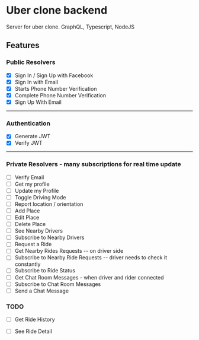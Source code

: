 # Uber clone backend 

Server for uber clone. GraphQL, Typescript, NodeJS

## Features

### Public Resolvers 
- [x] Sign In / Sign Up with Facebook 
- [x] Sign In with Email 
- [x] Starts Phone Number Verification
- [x] Complete Phone Number Verification
- [X] Sign Up With Email 

---

### Authentication
- [x] Generate JWT
- [x] Verify JWT

---

### Private Resolvers - many subscriptions for real time update 

- [ ] Verify Email 
- [ ] Get my profile 
- [ ] Update my Profile 
- [ ] Toggle Driving Mode 
- [ ] Report location / orientation
- [ ] Add Place
- [ ] Edit Place
- [ ] Delete Place
- [ ] See Nearby Drivers
- [ ] Subscribe to Nearby Drivers 
- [ ] Request a Ride 
- [ ] Get Nearby Rides Requests -- on driver side 
- [ ] Subscribe to Nearby Ride Requests -- driver needs to check it constantly 
- [ ] Subscribe to Ride Status 
- [ ] Get Chat Room Messages - when driver and rider connected
- [ ] Subscribe to Chat Room Messages
- [ ] Send a Chat Message 

### TODO
- [ ] Get Ride History 
- [ ] See Ride Detail 


